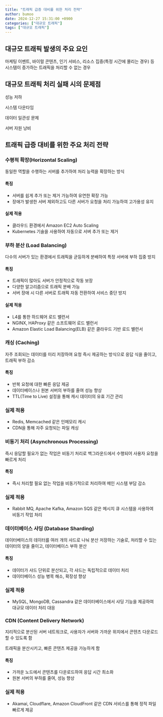```yaml
---
title: "트래픽 급증 대비를 위한 처리 전략"
author: bumoo
date: 2024-12-27 15:31:00 +0900
categories: ["대규모 트래픽"]
tags: ["대규모 트래픽"]
---
```


## 대규모 트래픽 발생의 주요 요인
마케팅 이벤트, 바이럴 콘텐츠, 인기 서비스, 리소스 집중(특정 시간에 몰리는 경우) 등 시스템이 증가하는 트래픽을 처리할 수 없는 경우

## 대규모 트래픽 처리 실패 시의 문제점
성능 저하

시스템 다운타임

데이터 일관성 문제

서버 자원 낭비

## 트래픽 급증 대비를 위한 주요 처리 전략

### 수평적 확장(Horizontal Scaling)
동일한 역할을 수행하는 서버를 추가하여 처리 능력을 확장하는 방식

#### 특징
- 서버를 쉽게 추가 또는 제거 가능하여 유연한 확장 가능
- 장애가 발생한 서버 제외하고도 다른 서버가 요청을 처리 가능하여 고가용성 유지

#### 실제 적용
- 클라우드 환경에서 Amazon EC2 Auto Scaling
- Kubernetes 기술을 사용하여 자동으로 서버 추가 또는 제거

### 부하 분산 (Load Balancing)
다수의 서버가 있는 환경에서 트래픽을 균등하게 분배하여 특정 서버에 부하 집중 방지

#### 특징
- 트래픽이 많아도 서버가 안정적으로 작동 보장
- 다양한 알고리즘으로 트래픽 분배 가능
- 서버 장애 시 다른 서버로 트래픽 자동 전환하여 서비스 중단 방지

#### 실제 적용
- L4를 통한 하드웨어 로드 밸런서
- NGINX, HAProxy 같은 소프트웨어 로드 밸런서
- Amazon Elastic Load Balancing(ELB) 같은 클라우드 기반 로드 밸런서

### 캐싱 (Caching)
자주 조회되는 데이터를 미리 저장하여 요청 즉시 제공하는 방식으로 응답 식을 줄이고, 트래픽 부하 감소

#### 특징
- 반복 요청에 대한 빠른 응답 제공
- 데이터베이스나 원본 서버의 부하를 줄여 성능 향상
- TTL(Time to Live) 설정을 통해 캐시 데이터의 유효 기간 관리

### 실제 적용
- Redis, Memcached 같은 인메모리 캐시
- CDN을 통해 자주 요청되는 파일 캐싱

### 비동기 처리 (Asynchronous Processing)
즉시 응답할 필요가 없는 작업은 비동기 처리로 백그라운드에서 수행되어 사용자 요청을 빠르게 처리

#### 특징
- 즉시 처리할 필요 없는 작업을 비동기적으로 처리하여 메인 시스템 부담 감소

### 실제 적용
- Rabbit MQ, Apache Kafka, Amazon SQS 같은 메시지 큐 시스템을 사용하여 비동기 작업 처리

### 데이터베이스 샤딩 (Database Sharding)
데이터베이스의 데이터를 여러 개의 샤드로 나눠 분산 저장하는 기술로, 처리할 수 있는 데이터의 양을 줄이고, 데이터베이스 부하 분산

#### 특징
- 데이터가 샤드 단위로 분산되고, 각 샤드는 독립적으로 데이터 처리
- 데이터베이스 성능 병목 해소, 확장성 향상

### 실제 적용
- MySQL, MongoDB, Cassandra 같은 데이터베이스에서 샤딩 기능을 제공하여 대규모 데이터 처리 대응


### CDN (Content Delivery Network)
지리적으로 분산된 서버 네트워크로, 사용자가 서버와 가까운 위치에서 콘텐츠 다운로드할 수 있도록 함

트래픽을 분산시키고, 빠른 콘텐츠 제공을 가능하게 함

#### 특징
- 가까운 노드에서 콘텐츠를 다운로드하여 응답 시간 최소화
- 원본 서버의 부하를 줄여, 성능 향상

### 실제 적용
- Akamai, Cloudflare, Amazon CloudFront 같은 CDN 서비스를 통해 정적 파일 빠르게 제공




